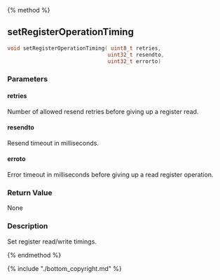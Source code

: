 
{% method %}
## setRegisterOperationTiming

```c
void setRegisterOperationTiming( uint8_t retries, 
                                uint32_t resendto, 
                                uint32_t errorto)
```

### Parameters

#### retries
Number of allowed resend retries before giving up a register read.

#### resendto
Resend timeout in milliseconds.

#### erroto
Error timeout in milliseconds before giving up a read register operation.


### Return Value
None

### Description
Set register read/write timings.


{% endmethod %}

{% include "./bottom_copyright.md" %}